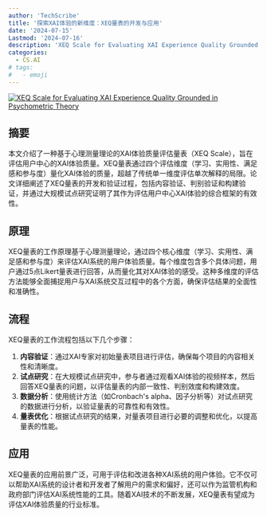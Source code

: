 ```yaml
---
author: 'TechScribe'
title: '探索XAI体验的新维度：XEQ量表的开发与应用'
date: '2024-07-15'
Lastmod: '2024-07-16'
description: 'XEQ Scale for Evaluating XAI Experience Quality Grounded in Psychometric Theory'
categories:
  - CS.AI
# tags:
#   - emoji
---
```


[![XEQ Scale for Evaluating XAI Experience Quality Grounded in Psychometric Theory](https://arxiv-research-1301205113.cos.ap-guangzhou.myqcloud.com/images/2407.10662v1.pdf_0.jpg)](https://arxiv.org/abs/2407.10662v1)

## 摘要

本文介绍了一种基于心理测量理论的XAI体验质量评估量表（XEQ Scale），旨在评估用户中心的XAI体验质量。XEQ量表通过四个评估维度（学习、实用性、满足感和参与度）量化XAI体验的质量，超越了传统单一维度评估单次解释的局限。论文详细阐述了XEQ量表的开发和验证过程，包括内容验证、判别验证和构建验证，并通过大规模试点研究证明了其作为评估用户中心XAI体验的综合框架的有效性。<!--more-->

## 原理

XEQ量表的工作原理基于心理测量理论，通过四个核心维度（学习、实用性、满足感和参与度）来评估XAI系统的用户体验质量。每个维度包含多个具体问题，用户通过5点Likert量表进行回答，从而量化其对XAI体验的感受。这种多维度的评估方法能够全面捕捉用户与XAI系统交互过程中的各个方面，确保评估结果的全面性和准确性。

## 流程

XEQ量表的工作流程包括以下几个步骤：
1. **内容验证**：通过XAI专家对初始量表项目进行评估，确保每个项目的内容相关性和清晰度。
2. **试点研究**：在大规模试点研究中，参与者通过观看XAI体验的视频样本，然后回答XEQ量表的问题，以评估量表的内部一致性、判别效度和构建效度。
3. **数据分析**：使用统计方法（如Cronbach's alpha、因子分析等）对试点研究的数据进行分析，以验证量表的可靠性和有效性。
4. **量表优化**：根据试点研究的结果，对量表项目进行必要的调整和优化，以提高量表的性能。

## 应用

XEQ量表的应用前景广泛，可用于评估和改进各种XAI系统的用户体验。它不仅可以帮助XAI系统的设计者和开发者了解用户的需求和偏好，还可以作为监管机构和政府部门评估XAI系统性能的工具。随着XAI技术的不断发展，XEQ量表有望成为评估XAI体验质量的行业标准。